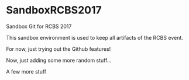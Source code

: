 # SandboxRCBS2017
Sandbox Git for RCBS 2017

This sandbox environment is used to keep all artifacts of the RCBS event.

For now, just trying out the Github features!

Now, just adding some more random stuff...

A few more stuff